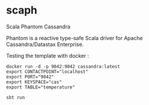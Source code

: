 # scaph
Scala Phantom Cassandra

Phantom is a reactive type-safe Scala driver for Apache Cassandra/Datastax Enterprise.

Testing the template with docker :
```
docker run -d -p 9042:9042 cassandra:latest
export CONTACTPOINT="localhost"
export PORT="9042"
export KEYSPACE="cas"
export TABLE="temperature"

sbt run
```
